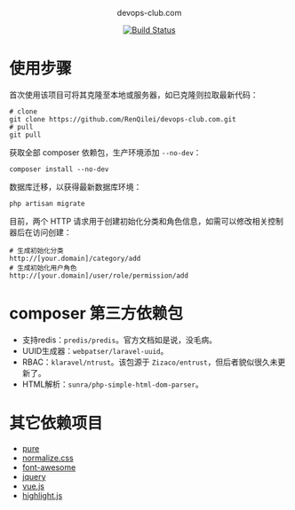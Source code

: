 <p align="center">devops-club.com</p>

<p align="center">
<a href="https://travis-ci.org/RenQilei/devops-club.com"><img src="https://api.travis-ci.org/RenQilei/devops-club.com.svg" alt="Build Status"></a>
</p>

# 使用步骤

首次使用该项目可将其克隆至本地或服务器，如已克隆则拉取最新代码：

```
# clone
git clone https://github.com/RenQilei/devops-club.com.git
# pull
git pull
```

获取全部 composer 依赖包，生产环境添加 ```--no-dev```：

```
composer install --no-dev
```

数据库迁移，以获得最新数据库环境：
```
php artisan migrate
```

目前，两个 HTTP 请求用于创建初始化分类和角色信息，如需可以修改相关控制器后在访问创建：

```
# 生成初始化分类
http://[your.domain]/category/add
# 生成初始化用户角色
http://[your.domain]/user/role/permission/add
```

# composer 第三方依赖包
* 支持redis：```predis/predis```。官方文档如是说，没毛病。
* UUID生成器：```webpatser/laravel-uuid```。
* RBAC：```klaravel/ntrust```。该包源于 ```Zizaco/entrust```，但后者貌似很久未更新了。
* HTML解析：```sunra/php-simple-html-dom-parser```。

# 其它依赖项目
* [pure](https://purecss.io/)
* [normalize.css](http://necolas.github.io/normalize.css/)
* [font-awesome](http://fontawesome.io/)
* [jquery](http://jquery.com/)
* [vue.js](https://cn.vuejs.org/)
* [highlight.js](https://highlightjs.org/)
